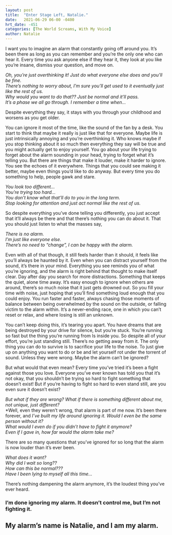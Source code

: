 ```yaml
---
layout: post
title:  "Enter Stage Left, Natalie."
date:   2021-06-29 06-00 -0400
hrt_date: -451
categories: [The World Screams, With My Voice]
author: Natalie
---
```

I want you to imagine an alarm that constantly going off around you. It’s been there as long as you can remember and you’re the only one who can hear it. Every time you ask anyone else if they hear it, they look at you like you’re insane, dismiss your question, and move on.

*Oh, you’re just overthinking it! Just do what everyone else does and you’ll be fine.*  
*There’s nothing to worry about, I’m sure you’ll get used to it eventually just like the rest of us.*  
*Why would you want to do that?? Just be normal and it’ll pass.*  
*It’s a phase we all go through. I remember a time when…*  

Despite everything they say, it stays with you through your childhood and worsens as you get older.

You can ignore it most of the time, like the sound of the fan by a desk. You start to think that maybe it really is just like that for everyone. Maybe life is just intrinsically annoying and you’re overthinking it. Who knows maybe if you stop thinking about it so much then everything they say will be true and you might actually get to enjoy yourself.
You go about your life trying to forget about the alarm sounding in your head, trying to forget what it’s telling you. But there are things that make it louder, make it harder to ignore. You see the echoes of it everywhere. Things that you could see making it better, maybe even things you’d like to do anyway. But every time you do something to help, people gawk and stare.

*You look too different...*  
*You’re trying too hard...*  
*You don’t know what that’ll do to you in the long term.*  
*Stop looking for attention and just act normal like the rest of us.*  

So despite everything you’ve done telling you differently, you just accept that it’ll always be there and that there’s nothing you can do about it. That you should just listen to what the masses say,

*There is no alarm.*  
*I’m just like everyone else.*  
*There’s no need to “change”, I can be happy with the alarm.*  

Even with all of that though, it still feels harder than it should, it feels like you’ll always be haunted by it. Even when you can distract yourself from the sound, it’s there in your mind. Everything you see reminds you of what you’re ignoring, and the alarm is right behind that thought to make itself clear. Day after day you search for more distractions. Something that keeps the quiet, alone time away.
It’s easy enough to ignore when others are around, there’s so much noise that it just gets drowned out. So you fill your time with noise, just hoping that you’ll find something loud enough that you could enjoy. You run faster and faster, always chasing those moments of balance between being overwhelmed by the sound on the outside, or falling victim to the alarm within. It’s a never-ending race, one in which you can’t reset or relax, and where losing is still an unknown.

You can’t keep doing this, it’s tearing you apart. You have dreams that are being destroyed by your drive for silence, but you’re stuck. You’re running so fast but the thing you’re running from Is inside you. So despite all of your effort, you’re just standing still. There’s no getting away from it. The only thing you can do to survive is to sacrifice your life to the noise. To just give up on anything you want to do or be and let yourself rot under the torrent of sound. Unless they were wrong. Maybe the alarm can’t be ignored?

But what would that even mean? Every time you’ve tried it’s been a fight against those you love. Everyone you’ve ever known has told you that it’s not okay, that you shouldn’t be trying so hard to fight something that doesn’t exist! But if you’re having to fight so hard to even stand still, are you even sure it doesn’t exist?

*But what if they are wrong? What if there is something different about me, not unique, just different?*  
*Well, even they weren’t wrong, that alarm is part of me now. It’s been there forever, and *I’ve built my life around ignoring it. Would I even be the same person without it?*  
*What would I even do if you didn’t have to fight it anymore?*  
*Even if I gave in, how far would the alarm take me?*  

There are so many questions that you’ve ignored for so long that the alarm is now louder than it’s ever been.

*What does it want?*  
*Why did I wait so long??*  
*How can this be normal???*  
*Have I been lying to myself all this time...*  

There’s nothing dampening the alarm anymore, it’s the loudest thing you’ve ever heard.

### I’m done ignoring my alarm. It doesn’t control me, but I’m not fighting it.
## My alarm’s name is Natalie, and I am my alarm.